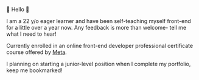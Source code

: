 👋 Hello 👋

I am a 22 y/o eager learner and have been self-teaching myself front-end for a little over a year now. Any feedback is more than welcome- tell me what I need to hear!

Currently enrolled in an online front-end developer professional certificate course offered by [Meta](https://www.meta.com).

I planning on starting a junior-level position when I complete my portfolio, keep me bookmarked!
